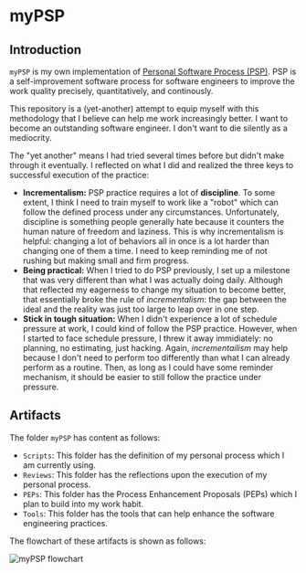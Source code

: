 # myPSP

## Introduction

`myPSP` is my own implementation of [Personal Software Process (PSP)](https://en.wikipedia.org/wiki/Personal_software_process). PSP is a self-improvement software process for software engineers to improve the work quality precisely, quantitatively, and continously.

This repository is a (yet-another) attempt to equip myself with this methodology that I believe can help me work increasingly better. I want to become an outstanding software engineer. I don't want to die silently as a mediocrity.

The "yet another" means I had tried several times before but didn't make through it eventually. I reflected on what I did and realized the three keys to successful execution of the practice:

- **Incrementalism:** PSP practice requires a lot of **discipline**. To some extent, I think I need to train myself to work like a "robot" which can follow the defined process under any circumstances. Unfortunately, discipline is something people generally hate because it counters the human nature of freedom and laziness. This is why incrementalism is helpful: changing a lot of behaviors all in once is a lot harder than changing one of them a time. I need to keep reminding me of not rushing but making small and firm progress.
- **Being practical:** When I tried to do PSP previously, I set up a milestone that was very different than what I was actually doing daily. Although that reflected my eagerness to change my situation to become better, that essentially broke the rule of _incrementalism_: the gap between the ideal and the reality was just too large to leap over in one step.
- **Stick in tough situation:** When I didn't experience a lot of schedule pressure at work, I could kind of follow the PSP practice. However, when I started to face schedule pressure, I threw it away immidiately: no planning, no estimating, just hacking. Again, _incrementailism_ may help because I don't need to perform too differently than what I can already perform as a routine. Then, as long as I could have some reminder mechanism, it should be easier to still follow the practice under pressure.

## Artifacts

The folder `myPSP` has content as follows:

- `Scripts`: This folder has the definition of my personal process which I am currently using.
- `Reviews`: This folder has the reflections upon the execution of my personal process.
- `PEPs`: This folder has the Process Enhancement Proposals (PEPs) which I plan to build into my work habit.
- `Tools`: This folder has the tools that can help enhance the software engineering practices.

The flowchart of these artifacts is shown as follows:

![myPSP flowchart](https://raw.githubusercontent.com/yaobinwen/myPSP/master/myPSP-flowchart.png)
